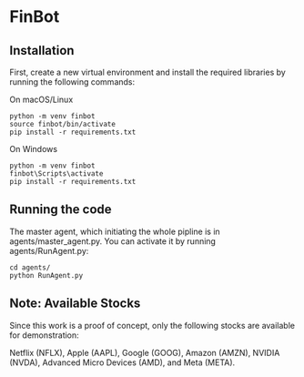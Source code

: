 # FinBot

## Installation

First, create a new virtual environment and install the required libraries by running the following commands:

On macOS/Linux
```
python -m venv finbot
source finbot/bin/activate
pip install -r requirements.txt
```
On Windows
```
python -m venv finbot
finbot\Scripts\activate
pip install -r requirements.txt
```
## Running the code
The master agent, which initiating the whole pipline is in agents/master_agent.py. You can activate it by running agents/RunAgent.py:
```
cd agents/
python RunAgent.py
```

## Note: Available Stocks
Since this work is a proof of concept, only the following stocks are available for demonstration:

Netflix (NFLX), Apple (AAPL), Google (GOOG), Amazon (AMZN), NVIDIA (NVDA), Advanced Micro Devices (AMD), and Meta (META).
